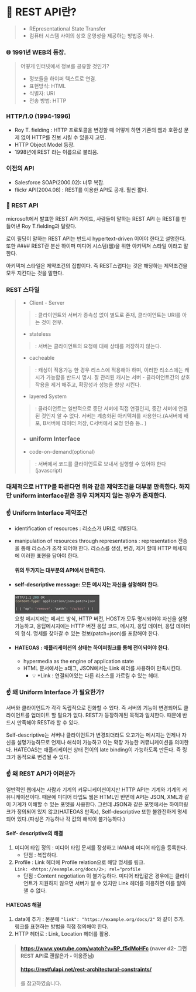 # 🤔 REST API란?
> - REpresentational State Transfer
> - 컴퓨터 시스템 사이의 상호 운영성을 제공하는 방법중 하나.


### 🌐 1991년 WEB의 등장.
> 어떻게 인터넷에서 정보를 공유할 것인가?
> -  정보들을 하이퍼 텍스트로 연결.
> - 표현방식: HTML
> - 식별자: URI
> - 전송 방법: HTTP


### HTTP/1.0 (1994-1996)
- Roy T. fielding : HTTP 프로토콜을 변경할 때 어떻게 하면 기존의 웹과 호환성 문제 없이 HTTP를 진보 시킬 수 있을지 고민.
- HTTP Object Model 등장.
- 1998년에 REST 라는 이름으로 불리움.

### 이전의 API
- Salesforce SOAP(2000.02): 너무 복잡.
- flickr API(2004.08) : REST를 이용한 API도 공개. 훨씬 짧다.


### 🧐 REST API
microsoft에서 발표한 REST API 가이드, 사람들이 말하는 REST API 는 REST를 만들어낸 Roy T.fielding과 달랐다.

로이 필딩이 말하는 REST API는 반드시 hypertext-driven 이어야 한다고 설명한다.
또한 #### REST란 분산 하이퍼 미디어 시스템(웹)을 위한 아키텍쳐 스타일 이라고 말한다.

아키텍쳐 스타일은 제약조건의 집합이다. 즉 REST스럽다는 것은 해당하는 제약조건을 모두 지킨다는 것을 말한다.

### REST 스타일
> - Client - Server
> > : 클라이언트와 서버가 종속성 없이 별도로 존재, 클라이언트는 URI를 아는 것이 전부.
> - stateless
> > : 서버는 클라이언트의 요청에 대해 상태를 저장하지 않는다. 
> - cacheable
> > : 캐싱이 적용가능 한 경우 리소스에 적용해야 하며, 이러한 리소스에는 캐시가 가능함을 반드시 명시.
> > 잘 관리된 캐시는 서버 - 클라이언트간의 상호작용을 제거 해주고, 확장성과 성능을 향상 시킨다.
> - layered System
> > : 클라이언트는 일반적으로 종단 서버에 직접 연결인지, 중간 서버에 연결된 것인지 알 수 없다.
> > 서버는 계층화된 아키텍쳐를 사용한다.(A서버에 배포, B서버에 데이터 저장, C서버에서 요청 인증 등.. )
> - ### uniform Interface
> - code-on-demand(optional)
> > : 서버에서 코드를 클라이언트로 보내서 실행할 수 있어야 한다(javascript)

### 대체적으로 HTTP를 따른다면 위와 같은 제약조건을 대부분 만족한다. 하지만 uniform interface같은 경우 지켜지지 않는 경우가 존재한다.

### ☝️ Uniform Interface 제약조건
- identification of resources : 리소스가 URI로 식별된다.
- manipulation of resources through representations : representation 전송을 통해 리소스가 조작 되어야 한다.
  리소스를 생성, 변경, 제거 할때 HTTP 메세지에 이러한 표현을 담아야 한다.   
  
    #### 위의 두가지는 대부분의 API에서 만족한다.

- #### self-descriptive message: 모든 메시지는 자신을 설명해야 한다.   

    ![img.png](img/img.png)       
    요청 메시지에는 메서드 방식, HTTP 버전, HOST가 모두 명시되어야 자신을 설명 가능하고, 
    응답메시지에는 HTTP 버전 응답 코드, 메시지, 응답 데이터, 응답 데이터의 형식. 명세를 찾아갈 수 있는 정보(patch+json)를 포함해야 한다.

- #### HATEOAS : 애플리케이션의 상태는 하이퍼링크를 통해 전이되어야 한다.
    - hypermedia as the engine of application state
    - HTML 문서에서는 a태그, JSON에서는 Link 헤더를 사용하여 만족시킨다.
        - 💡 *Link : 연결되어있는 다른 리소스를 가르킬 수 있는 헤더.
    
### ☝️ 왜 Uniform Interface 가 필요한가?
서버와 클라이언트가 각각 독립적으로 진화할 수 있다. 즉 서버의 기능이 변경되어도 클라이언트를 업데이트 할 필요가 없다.
REST가 등장하게된 목적과 일치한다. 때문에 반드시 만족해야 REST라 할 수 있다.

Self-descriptive는 서버나 클라이언트가 변경되더라도 오고가는 메시지는 언제나 자신을 설명가능하므로 언제나 해석이 가능하고 이는 확장 가능한 커뮤니케이션을 의미한다.
HATEOAS는 애플리케이션 상태 전이의 late binding이 가능하도록 만든다. 즉 링크가 동적으로 변경될 수 있다.

### ☝️ 왜 REST API가 어려운가
일반적인 웹에서는 사람과 기계의 커뮤니케이션이지만 HTTP API는 기계와 기계의 커뮤니케이션이다.
때문에 미디어 타입도 웹은 HTML인 반면에 API는 JSON, XML과 같이 기계가 이해할 수 있는 포멧을 사용한다.
그런데 JSON과 같은 포멧에서는 하이퍼링크가 정의되어 있지 않고(HATEOAS 만족x), Self-descriptive 또한 불완전하게 명세되어 있다.(파싱은 가능하나 각 값의 해석이 불가능하다.)


#### Self- descriptive의 해결
1. 미디어 타입 정의 : 미디어 타입 문서를 장성하고 IANA에 미디어 타입을 등록한다.
   - 단점 : 복잡하다.
2. Profile : Link 헤더에 Profile relation으로 해당 명세를 링크.   
   ```Link: <https://example.org/docs/2>; rel="profile```
   - 단점 : Content negotiation 이 불가능하다.
     미디어 타입같은 경우에는 클라이언트가 지원하지 않으면 서버가 알 수 있지만 Link 헤더를 이용하면 이를 알아챌 수 없다.

#### HATEOAS 해결
1. data에 추가 : 본문에 ```"link": "https://example.org/docs/2"``` 와 같이 추가. 링크를 표현하는 방법을 직접 정의해야 한다.
2. HTTP 헤더로 : Link, Location 헤더를 활용. 



> #### https://www.youtube.com/watch?v=RP_f5dMoHFc (naver d2- 그런 REST API로 괜찮은가 - 이응준님)
> #### https://restfulapi.net/rest-architectural-constraints/
> 를 참고하였습니다.